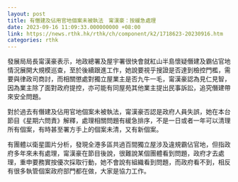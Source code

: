 ```yaml
---
layout: post
title: 有僭建及佔用官地個案未被執法　甯漢豪：按緩急處理
date: 2023-09-16 11:09:33.000000000 +08:00
link: https://news.rthk.hk/rthk/ch/component/k2/1718623-20230916.htm
categories: rthk
---
```


發展局局長甯漢豪表示，地政總署及屋宇署很快會就紅山半島懷疑僭建及霸佔官地情況展開大規模巡查，至於後續跟進工作，她說要視乎搜證是否達到檢控門檻，需要與律政司商討，而相關懲處對獨立屋業主是否九牛一毛，甯漢豪認為見仁見智，因為業主除了面對政府提控，亦可能有同屋苑其他業主提出民事訴訟，追究僭建帶來安全問題。

對於過去有僭建及佔用官地個案未被執法，甯漢豪否認是政府人員失誤，她在本台節目《星期六問責》解釋，處理相關問題有緩急排序，不是一日或者一年可以清理所有個案，有時甚至署方手上的個案未清，又有新個案。

有團體以衛星圖片分析，發現全港多區共過百間獨立屋涉及違規霸佔官地，但指政府多年來未有處理，甯漢豪在節目後說，很難說某個團體看到問題，政府才去處理，重申要務實按優次採取行動，她不會說有組織看到問題，而政府看不到，相反有很多執管個案政府部門都在做，大家是協力工作。
